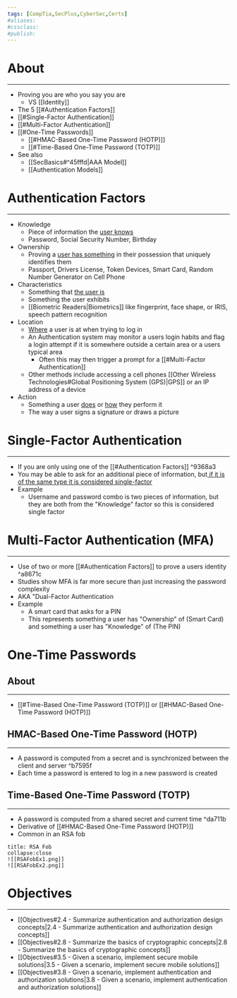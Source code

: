 ```yaml
---
tags: [CompTia,SecPlus,CyberSec,Certs]
#aliases:
#cssclass:
#publish:
---
```


# About
---
- Proving you are who you say you are
	- VS [[Identity]]
- The 5 [[#Authentication Factors]]
- [[#Single-Factor Authentication]]
- [[#Multi-Factor Authentication]]
- [[#One-Time Passwords]]
	- [[#HMAC-Based One-Time Password (HOTP)]]
	- [[#Time-Based One-Time Password (TOTP)]]
- See also
	- [[SecBasics#^45fffd|AAA Model]]
	- [[Authentication Models]]

# Authentication Factors
---
- Knowledge
	- Piece of information the <u>user knows</u>
	- Password, Social Security Number, Birthday
- Ownership
	- Proving a <u>user has something</u> in their possession that uniquely identifies them
	- Passport, Drivers License, Token Devices, Smart Card, Random Number Generator on Cell Phone
- Characteristics
	- Something that <u>the user is</u>
	- Something the user exhibits
	- [[Biometric Readers|Biometrics]] like fingerprint, face shape, or IRIS, speech pattern recognition
- Location
	- <u>Where</u> a user is at when trying to log in
	- An Authentication system may monitor a users login habits and flag a login attempt if it is somewhere outside a certain area or a users typical area
		- Often this may then trigger a prompt for a [[#Multi-Factor Authentication]]
	- Other methods include accessing a cell phones [[Other Wireless Technologies#Global Positioning System (GPS)|GPS]] or an IP address of a device
- Action
	- Something a user <u>does</u> or <u>how</u> they perform it
	- The way a user signs a signature or draws a picture

# Single-Factor Authentication
---
- If you are only using one of the [[#Authentication Factors]] ^9368a3
- You may be able to ask for an additional piece of information, but<u> if it is of the same type it is considered single-factor</u>
- Example
	- Username and password combo is two pieces of information, but they are both from the "Knowledge" factor so this is considered single factor

# Multi-Factor Authentication (MFA)
---
- Use of two or more [[#Authentication Factors]] to prove a users identity ^a8671c
- Studies show MFA is far more secure than just increasing the password complexity
- AKA "Dual-Factor Authentication
- Example
	- A smart card that asks for a PIN
	- This represents something a user has "Ownership" of (Smart Card) and something a user has "Knowledge" of (The PIN) 

# One-Time Passwords

## About
---
- [[#Time-Based One-Time Password (TOTP)]] or [[#HMAC-Based One-Time Password (HOTP)]]

## HMAC-Based One-Time Password (HOTP)
---
- A password is computed from a secret and is synchronized between the client and server ^b7595f
- Each time a password is entered to log in a new password is created

## Time-Based One-Time Password (TOTP)
---
- A password is computed from a shared secret and current time ^da711b
- Derivative of [[#HMAC-Based One-Time Password (HOTP)]]
- Common in an RSA fob

```ad-example
title: RSA Fob
collapse:close
![[RSAFobEx1.png]]
![[RSAFobEx2.png]]
```

# Objectives
---
- [[Objectives#2.4 - Summarize authentication and authorization design concepts|2.4 - Summarize authentication and authorization design concepts]]
- [[Objectives#2.8 - Summarize the basics of cryptographic concepts|2.8 - Summarize the basics of cryptographic concepts]]
- [[Objectives#3.5 - Given a scenario, implement secure mobile solutions|3.5 - Given a scenario, implement secure mobile solutions]]
- [[Objectives#3.8 - Given a scenario, implement authentication and authorization solutions|3.8 - Given a scenario, implement authentication and authorization solutions]]